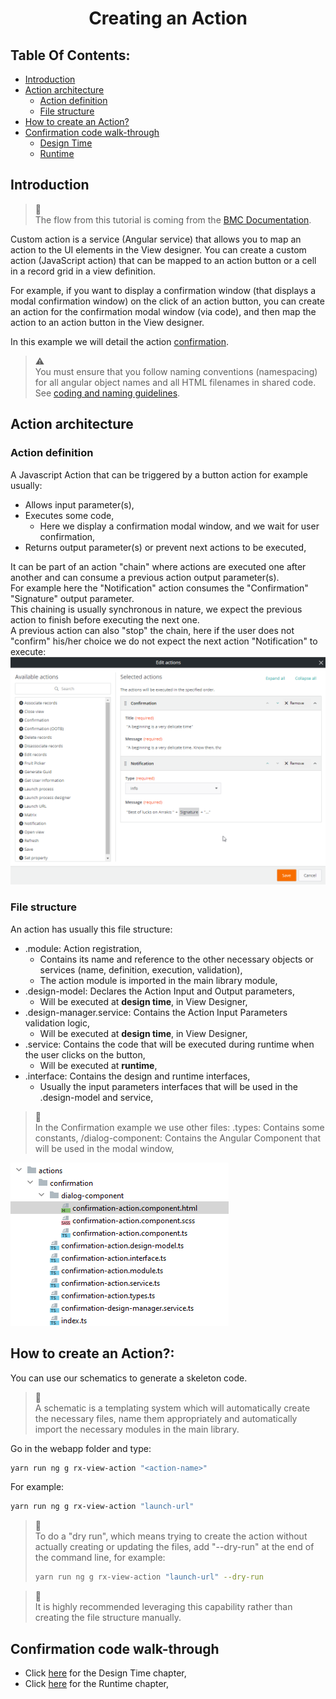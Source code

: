 <h1 style="text-align:center">Creating an Action</h1>

## Table Of Contents:
* [Introduction](#introduction)
* [Action architecture](#architecture)
  * [Action definition](#action-definition)
  * [File structure](#file-structure)
* [How to create an Action?](#create-action)
* [Confirmation code walk-through](#confirmation)
  * [Design Time](./DESIGN_TIME.MD)
  * [Runtime](./RUNTIME.MD)


<a name="introduction"></a>
## Introduction
> :memo:  
> The flow from this tutorial is coming from the [BMC Documentation](https://docs.bmc.com/docs/helixplatform/creating-custom-actions-851871315.html?src=search).

Custom action is a service (Angular service) that allows you to map an action to the UI elements in the View designer. You can create a custom action (JavaScript action) that can be mapped to an action button or a cell in a record grid in a view definition.
  
For example, if you want to display a confirmation window (that displays a modal confirmation window) on the click of an action button, you can create an action for the confirmation modal window (via code), and then map the action to an action button in the View designer.

In this example we will detail the action [confirmation](../../_details/JAVASCRIPT_ACTIONS.MD#confirmation).

  
> :warning:  
> You must ensure that you follow naming conventions (namespacing) for all angular object names and all HTML filenames in shared code.  
> See [coding and naming guidelines](../CODING_NAMING_GUIDELINES.MD).



<a name="architecture"></a>
## Action architecture
<a name="action-definition"></a>
### Action definition
A Javascript Action that can be triggered by a button action for example usually:
* Allows input parameter(s),
* Executes some code,
  * Here we display a confirmation modal window, and we wait for user confirmation,
* Returns output parameter(s) or prevent next actions to be executed,

It can be part of an action "chain" where actions are executed one after another and can consume a previous action output parameter(s).  
For example here the "Notification" action consumes the "Confirmation" "Signature" output parameter.  
This chaining is usually synchronous in nature, we expect the previous action to finish before executing the next one.  
A previous action can also "stop" the chain, here if the user does not "confirm" his/her choice we do not expect the next action "Notification" to execute:
![action chain](../../_details/pictures/actions-chain.png)


<a name="file-structure"></a>
### File structure
An action has usually this file structure:
* .module: Action registration,
  * Contains its name and reference to the other necessary objects or services (name, definition, execution, validation),
  * The action module is imported in the main library module,
* .design-model: Declares the Action Input and Output parameters,
  * Will be executed at **design time**, in View Designer,
* .design-manager.service: Contains the Action Input Parameters validation logic,
  * Will be executed at **design time**, in View Designer,
* .service: Contains the code that will be executed during runtime when the user clicks on the button,
  * Will be executed at **runtime**,
* .interface: Contains the design and runtime interfaces,
  * Usually the input parameters interfaces that will be used in the .design-model and service,

> :memo:  
> In the Confirmation example we use other files:
> .types: Contains some constants,
> /dialog-component: Contains the Angular Component that will be used in the modal window,  

![action architecture](../../_details/pictures/actions-architecture.png)


<a name="create-action"></a>
## How to create an Action?:
You can use our schematics to generate a skeleton code.
> :memo:  
> A schematic is a templating system which will automatically create the necessary files, name them appropriately and automatically import the necessary modules in the main library.  

Go in the webapp folder and type:
```bash
yarn run ng g rx-view-action "<action-name>"
```
For example:
```bash
yarn run ng g rx-view-action "launch-url"
```

> :memo:  
> To do a "dry run", which means trying to create the action without actually creating or updating the files, add "--dry-run" at the end of the command line, for example:
> ```bash
> yarn run ng g rx-view-action "launch-url" --dry-run
> ```

> :memo:  
> It is highly recommended leveraging this capability rather than creating the file structure manually.  


<a name="confirmation"></a>
## Confirmation code walk-through
* Click [here](./DESIGN_TIME.MD) for the Design Time chapter,
* Click [here](./RUNTIME.MD) for the Runtime chapter,
